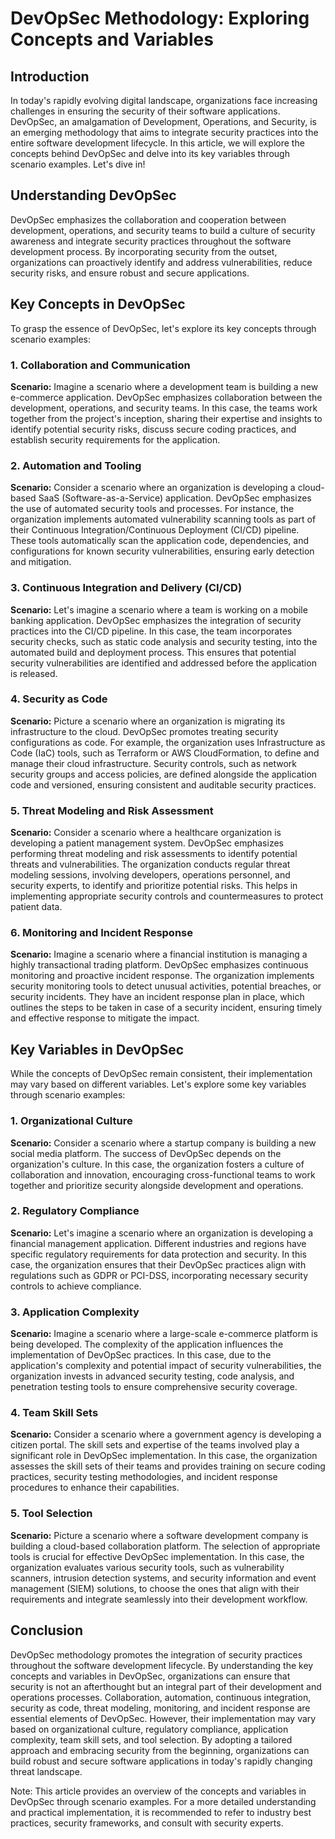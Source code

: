 # DevOpSec Methodology: Exploring Concepts and Variables

## Introduction

In today's rapidly evolving digital landscape, organizations face increasing challenges in ensuring the security of their software applications. DevOpSec, an amalgamation of Development, Operations, and Security, is an emerging methodology that aims to integrate security practices into the entire software development lifecycle. In this article, we will explore the concepts behind DevOpSec and delve into its key variables through scenario examples. Let's dive in!

## Understanding DevOpSec

DevOpSec emphasizes the collaboration and cooperation between development, operations, and security teams to build a culture of security awareness and integrate security practices throughout the software development process. By incorporating security from the outset, organizations can proactively identify and address vulnerabilities, reduce security risks, and ensure robust and secure applications.

## Key Concepts in DevOpSec

To grasp the essence of DevOpSec, let's explore its key concepts through scenario examples:

### 1. Collaboration and Communication

**Scenario:** Imagine a scenario where a development team is building a new e-commerce application. DevOpSec emphasizes collaboration between the development, operations, and security teams. In this case, the teams work together from the project's inception, sharing their expertise and insights to identify potential security risks, discuss secure coding practices, and establish security requirements for the application.

### 2. Automation and Tooling

**Scenario:** Consider a scenario where an organization is developing a cloud-based SaaS (Software-as-a-Service) application. DevOpSec emphasizes the use of automated security tools and processes. For instance, the organization implements automated vulnerability scanning tools as part of their Continuous Integration/Continuous Deployment (CI/CD) pipeline. These tools automatically scan the application code, dependencies, and configurations for known security vulnerabilities, ensuring early detection and mitigation.

### 3. Continuous Integration and Delivery (CI/CD)

**Scenario:** Let's imagine a scenario where a team is working on a mobile banking application. DevOpSec emphasizes the integration of security practices into the CI/CD pipeline. In this case, the team incorporates security checks, such as static code analysis and security testing, into the automated build and deployment process. This ensures that potential security vulnerabilities are identified and addressed before the application is released.

### 4. Security as Code

**Scenario:** Picture a scenario where an organization is migrating its infrastructure to the cloud. DevOpSec promotes treating security configurations as code. For example, the organization uses Infrastructure as Code (IaC) tools, such as Terraform or AWS CloudFormation, to define and manage their cloud infrastructure. Security controls, such as network security groups and access policies, are defined alongside the application code and versioned, ensuring consistent and auditable security practices.

### 5. Threat Modeling and Risk Assessment

**Scenario:** Consider a scenario where a healthcare organization is developing a patient management system. DevOpSec emphasizes performing threat modeling and risk assessments to identify potential threats and vulnerabilities. The organization conducts regular threat modeling sessions, involving developers, operations personnel, and security experts, to identify and prioritize potential risks. This helps in implementing appropriate security controls and countermeasures to protect patient data.

### 6. Monitoring and Incident Response

**Scenario:** Imagine a scenario where a financial institution is managing a highly transactional trading platform. DevOpSec emphasizes continuous monitoring and proactive incident response. The organization implements security monitoring tools to detect unusual activities, potential breaches, or security incidents. They have an incident response plan in place, which outlines the steps to be taken in case of a security incident, ensuring timely and effective response to mitigate the impact.

## Key Variables in DevOpSec

While the concepts of DevOpSec remain consistent, their implementation may vary based on different variables. Let's explore some key variables through scenario examples:

### 1. Organizational Culture

**Scenario:** Consider a scenario where a startup company is building a new social media platform. The success of DevOpSec depends on the organization's culture. In this case, the organization fosters a culture of collaboration and innovation, encouraging cross-functional teams to work together and prioritize security alongside development and operations.

### 2. Regulatory Compliance

**Scenario:** Let's imagine a scenario where an organization is developing a financial management application. Different industries and regions have specific regulatory requirements for data protection and security. In this case, the organization ensures that their DevOpSec practices align with regulations such as GDPR or PCI-DSS, incorporating necessary security controls to achieve compliance.

### 3. Application Complexity

**Scenario:** Imagine a scenario where a large-scale e-commerce platform is being developed. The complexity of the application influences the implementation of DevOpSec practices. In this case, due to the application's complexity and potential impact of security vulnerabilities, the organization invests in advanced security testing, code analysis, and penetration testing tools to ensure comprehensive security coverage.

### 4. Team Skill Sets

**Scenario:** Consider a scenario where a government agency is developing a citizen portal. The skill sets and expertise of the teams involved play a significant role in DevOpSec implementation. In this case, the organization assesses the skill sets of their teams and provides training on secure coding practices, security testing methodologies, and incident response procedures to enhance their capabilities.

### 5. Tool Selection

**Scenario:** Picture a scenario where a software development company is building a cloud-based collaboration platform. The selection of appropriate tools is crucial for effective DevOpSec implementation. In this case, the organization evaluates various security tools, such as vulnerability scanners, intrusion detection systems, and security information and event management (SIEM) solutions, to choose the ones that align with their requirements and integrate seamlessly into their development workflow.

## Conclusion

DevOpSec methodology promotes the integration of security practices throughout the software development lifecycle. By understanding the key concepts and variables in DevOpSec, organizations can ensure that security is not an afterthought but an integral part of their development and operations processes. Collaboration, automation, continuous integration, security as code, threat modeling, monitoring, and incident response are essential elements of DevOpSec. However, their implementation may vary based on organizational culture, regulatory compliance, application complexity, team skill sets, and tool selection. By adopting a tailored approach and embracing security from the beginning, organizations can build robust and secure software applications in today's rapidly changing threat landscape.

Note: This article provides an overview of the concepts and variables in DevOpSec through scenario examples. For a more detailed understanding and practical implementation, it is recommended to refer to industry best practices, security frameworks, and consult with security experts.
